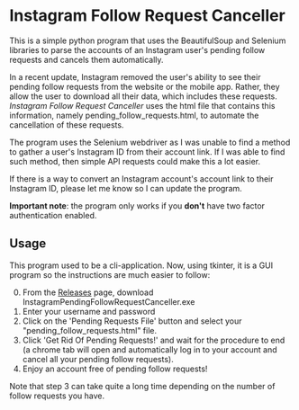 # Instagram Follow Request Canceller

This is a simple python program that uses the BeautifulSoup and Selenium libraries to parse the accounts of an Instagram user's pending follow requests and cancels them automatically.

In a recent update, Instagram removed the user's ability to see their pending follow requests from the website or the mobile app. Rather, they allow the user to download all their data, which includes these requests. _Instagram Follow Request Canceller_ uses the html file that contains this information, namely pending_follow_requests.html, to automate the cancellation of these requests.

The program uses the Selenium webdriver as I was unable to find a method to gather a user's Instagram ID from their account link. If I was able to find such method, then simple API requests could make this a lot easier.

If there is a way to convert an Instagram account's account link to their Instagram ID, please let me know so I can update the program.

**Important note**: the program only works if you **don't** have two factor authentication enabled.

## Usage

This program used to be a cli-application. Now, using tkinter, it is a GUI program so the instructions are much easier to follow:

0. From the [Releases](releases) page, download InstagramPendingFollowRequestCanceller.exe
1. Enter your username and password
2. Click on the 'Pending Requests File' button and select your "pending_follow_requests.html" file.
3. Click 'Get Rid Of Pending Requests!' and wait for the procedure to end (a chrome tab will open and automatically log in to your account and cancel all your pending follow requests).
4. Enjoy an account free of pending follow requests!

Note that step 3 can take quite a long time depending on the number of follow requests you have.